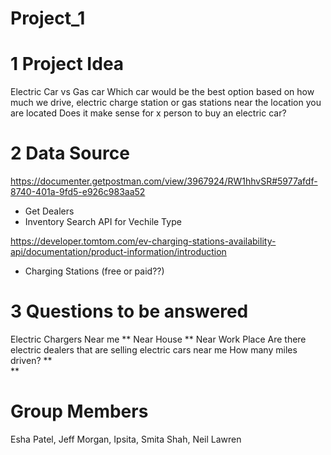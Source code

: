 # Project_1

# 1 Project Idea
Electric Car vs Gas car 
Which car would be the best option based on how much we drive, electric charge station or gas stations near the location you are located 
Does it make sense for x person to buy an electric car?

# 2 Data Source
https://documenter.getpostman.com/view/3967924/RW1hhvSR#5977afdf-8740-401a-9fd5-e926c983aa52
- Get Dealers
- Inventory Search API for Vechile Type

https://developer.tomtom.com/ev-charging-stations-availability-api/documentation/product-information/introduction
- Charging Stations (free or paid??)
  
# 3 Questions to be answered
Electric Chargers Near me 
  ** Near House
  ** Near Work Place 
Are there electric dealers that are selling electric cars near me
How many miles driven?
  **  
  **

# Group Members 
Esha Patel, Jeff Morgan, Ipsita, Smita Shah, Neil Lawren
